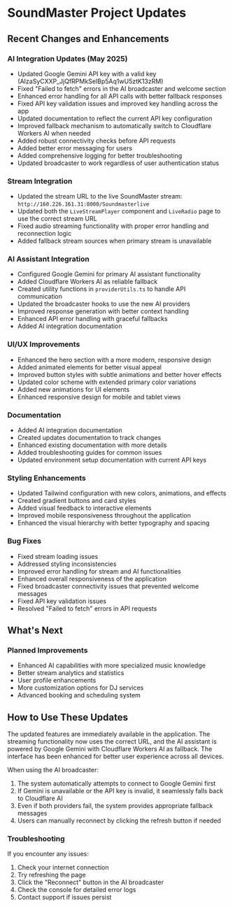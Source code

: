 
# SoundMaster Project Updates

## Recent Changes and Enhancements

### AI Integration Updates (May 2025)
- Updated Google Gemini API key with a valid key (AIzaSyCXXP_JjQfRPMkSeIBp5Aq1wU5ztK13zRM)
- Fixed "Failed to fetch" errors in the AI broadcaster and welcome section
- Enhanced error handling for all API calls with better fallback responses
- Fixed API key validation issues and improved key handling across the app
- Updated documentation to reflect the current API key configuration
- Improved fallback mechanism to automatically switch to Cloudflare Workers AI when needed
- Added robust connectivity checks before API requests
- Added better error messaging for users
- Added comprehensive logging for better troubleshooting
- Updated broadcaster to work regardless of user authentication status

### Stream Integration
- Updated the stream URL to the live SoundMaster stream: `http://160.226.161.31:8000/Soundmasterlive`
- Updated both the `LiveStreamPlayer` component and `LiveRadio` page to use the correct stream URL
- Fixed audio streaming functionality with proper error handling and reconnection logic
- Added fallback stream sources when primary stream is unavailable

### AI Assistant Integration
- Configured Google Gemini for primary AI assistant functionality
- Added Cloudflare Workers AI as reliable fallback
- Created utility functions in `providerUtils.ts` to handle API communication
- Updated the broadcaster hooks to use the new AI providers
- Improved response generation with better context handling
- Enhanced API error handling with graceful fallbacks
- Added AI integration documentation

### UI/UX Improvements
- Enhanced the hero section with a more modern, responsive design
- Added animated elements for better visual appeal
- Improved button styles with subtle animations and better hover effects
- Updated color scheme with extended primary color variations
- Added new animations for UI elements
- Enhanced responsive design for mobile and tablet views

### Documentation
- Added AI integration documentation
- Created updates documentation to track changes
- Enhanced existing documentation with more details
- Added troubleshooting guides for common issues
- Updated environment setup documentation with current API keys

### Styling Enhancements
- Updated Tailwind configuration with new colors, animations, and effects
- Created gradient buttons and card styles
- Added visual feedback to interactive elements
- Improved mobile responsiveness throughout the application
- Enhanced the visual hierarchy with better typography and spacing

### Bug Fixes
- Fixed stream loading issues
- Addressed styling inconsistencies
- Improved error handling for stream and AI functionalities
- Enhanced overall responsiveness of the application
- Fixed broadcaster connectivity issues that prevented welcome messages
- Fixed API key validation issues
- Resolved "Failed to fetch" errors in API requests

## What's Next

### Planned Improvements
- Enhanced AI capabilities with more specialized music knowledge
- Better stream analytics and statistics
- User profile enhancements
- More customization options for DJ services
- Advanced booking and scheduling system

## How to Use These Updates

The updated features are immediately available in the application. The streaming functionality now uses the correct URL, and the AI assistant is powered by Google Gemini with Cloudflare Workers AI as fallback. The interface has been enhanced for better user experience across all devices.

When using the AI broadcaster:
1. The system automatically attempts to connect to Google Gemini first
2. If Gemini is unavailable or the API key is invalid, it seamlessly falls back to Cloudflare AI
3. Even if both providers fail, the system provides appropriate fallback messages
4. Users can manually reconnect by clicking the refresh button if needed

### Troubleshooting

If you encounter any issues:
1. Check your internet connection
2. Try refreshing the page
3. Click the "Reconnect" button in the AI broadcaster
4. Check the console for detailed error logs
5. Contact support if issues persist
